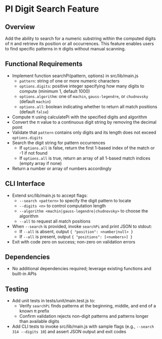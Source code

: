 # PI Digit Search Feature

## Overview
Add the ability to search for a numeric substring within the computed digits of π and retrieve its position or all occurrences. This feature enables users to find specific patterns in π digits without manual scanning.

## Functional Requirements

- Implement function searchPi(pattern, options) in src/lib/main.js
  - `pattern`: string of one or more numeric characters
  - `options.digits`: positive integer specifying how many digits to compute (minimum 1, default 1000)
  - `options.algorithm`: one of `machin`, `gauss-legendre`, or `chudnovsky` (default `machin`)
  - `options.all`: boolean indicating whether to return all match positions (default `false`)
- Compute π using calculatePi with the specified digits and algorithm
- Convert the π value to a continuous digit string by removing the decimal point
- Validate that `pattern` contains only digits and its length does not exceed `options.digits`
- Search the digit string for pattern occurrences
  - If `options.all` is false, return the first 1-based index of the match or -1 if not found
  - If `options.all` is true, return an array of all 1-based match indices (empty array if none)
- Return a number or array of numbers accordingly

## CLI Interface

- Extend src/lib/main.js to accept flags:
  - `--search <pattern>` to specify the digit pattern to locate
  - `--digits <n>` to control computation length
  - `--algorithm <machin|gauss-legendre|chudnovsky>` to choose the algorithm
  - `--all` to request all match positions
- When `--search` is provided, invoke `searchPi` and print JSON to stdout:
  - If `--all` is absent, output `{ "position": <number|null> }`
  - If `--all` is present, output `{ "positions": [<numbers>] }`
- Exit with code zero on success; non-zero on validation errors

## Dependencies

- No additional dependencies required; leverage existing functions and built-in APIs

## Testing

- Add unit tests in tests/unit/main.test.js to:
  - Verify `searchPi` finds patterns at the beginning, middle, and end of a known π prefix
  - Confirm validation rejects non-digit patterns and patterns longer than available digits
- Add CLI tests to invoke src/lib/main.js with sample flags (e.g., `--search 314 --digits 10`) and assert JSON output and exit codes